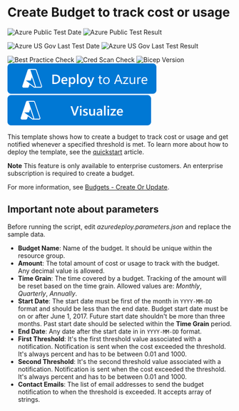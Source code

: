 # Create Budget to track cost or usage

![Azure Public Test Date](https://azurequickstartsservice.blob.core.windows.net/badges/quickstarts/microsoft.consumption/create-budget-simple/PublicLastTestDate.svg)
![Azure Public Test Result](https://azurequickstartsservice.blob.core.windows.net/badges/quickstarts/microsoft.consumption/create-budget-simple/PublicDeployment.svg)

![Azure US Gov Last Test Date](https://azurequickstartsservice.blob.core.windows.net/badges/quickstarts/microsoft.consumption/create-budget-simple/FairfaxLastTestDate.svg)
![Azure US Gov Last Test Result](https://azurequickstartsservice.blob.core.windows.net/badges/quickstarts/microsoft.consumption/create-budget-simple/FairfaxDeployment.svg)

![Best Practice Check](https://azurequickstartsservice.blob.core.windows.net/badges/quickstarts/microsoft.consumption/create-budget-simple/BestPracticeResult.svg)
![Cred Scan Check](https://azurequickstartsservice.blob.core.windows.net/badges/quickstarts/microsoft.consumption/create-budget-simple/CredScanResult.svg)
![Bicep Version](https://azurequickstartsservice.blob.core.windows.net/badges/quickstarts/microsoft.consumption/create-budget-simple/CredScanResult.svg)
[![Deploy To Azure](https://raw.githubusercontent.com/Azure/azure-quickstart-templates/master/1-CONTRIBUTION-GUIDE/images/deploytoazure.svg?sanitize=true)](https://portal.azure.com/#create/Microsoft.Template/uri/https%3A%2F%2Fraw.githubusercontent.com%2FAzure%2Fazure-quickstart-templates%2Fmaster%2Fquickstarts%2Fmicrosoft.consumption%2Fcreate-budget-simple%2Fazuredeploy.json)
[![Visualize](https://raw.githubusercontent.com/Azure/azure-quickstart-templates/master/1-CONTRIBUTION-GUIDE/images/visualizebutton.svg?sanitize=true)](http://armviz.io/#/?load=https%3A%2F%2Fraw.githubusercontent.com%2FAzure%2Fazure-quickstart-templates%2Fmaster%2Fquickstarts%2Fmicrosoft.consumption%2Fcreate-budget-simple%2Fazuredeploy.json)

This template shows how to create a budget to track cost or usage and get notified whenever a specified threshold is met. To learn more about how to deploy the template, see the [quickstart](https://docs.microsoft.com/azure/cost-management-billing/costs/quick-create-budget-template) article.

**Note** This feature is only available to enterprise customers. An enterprise subscription is required to create a budget.

For more information, see [Budgets - Create Or Update](https://docs.microsoft.com/rest/api/consumption/budgets/createorupdate).

## Important note about parameters

Before running the script, edit *azuredeploy.parameters.json* and replace the sample data.

- **Budget Name**: Name of the budget. It should be unique within the resource group.
- **Amount**: The total amount of cost or usage to track with the budget. Any decimal value is allowed.
- **Time Grain**: The time covered by a budget. Tracking of the amount will be reset based on the time grain. Allowed values are: _Monthly_, _Quarterly_, _Annually_.
- **Start Date**: The start date must be first of the month in `YYYY-MM-DD` format and should be less than the end date. Budget start date must be on or after June 1, 2017. Future start date shouldn't be more than three months. Past start date should be selected within the **Time Grain** period.
- **End Date**: Any date after the start date in in `YYYY-MM-DD` format.
- **First Threshold**: It's the first threshold value associated with a notification. Notification is sent when the cost exceeded the threshold. It's always percent and has to be between 0.01 and 1000.
- **Second Threshold**: It's the second threshold value associated with a notification. Notification is sent when the cost exceeded the threshold. It's always percent and has to be between 0.01 and 1000.
- **Contact Emails**: The list of email addresses to send the budget notification to when the threshold is exceeded. It accepts array of strings.